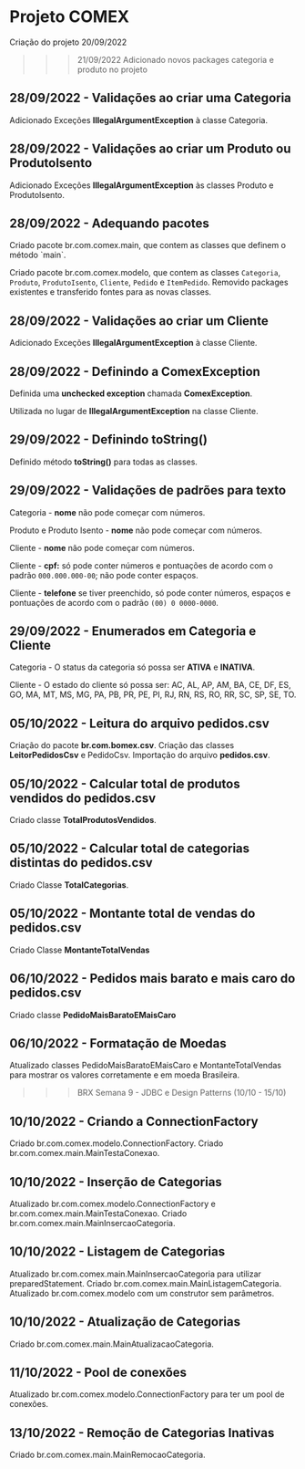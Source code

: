 <h1>Projeto COMEX</h1>

Criação do projeto 20/09/2022

>>> 21/09/2022
Adicionado novos packages categoria e produto no projeto

<h2>28/09/2022 - Validações ao criar uma Categoria</h2>
Adicionado Exceções <b>IllegalArgumentException</b> à classe Categoria.

<h2>28/09/2022 - Validações ao criar um Produto ou ProdutoIsento</h2>
Adicionado Exceções <b>IllegalArgumentException</b> às classes Produto e ProdutoIsento.

<h2>28/09/2022 - Adequando pacotes</h2>
Criado pacote br.com.comex.main, que contem as classes que definem o método `main`.

Criado pacote br.com.comex.modelo, que contem as classes `Categoria`, `Produto`, `ProdutoIsento`, `Cliente`, `Pedido` e `ItemPedido`.
Removido packages existentes e transferido fontes para as novas classes.

<h2>28/09/2022 - Validações ao criar um Cliente</h2>
Adicionado Exceções <b>IllegalArgumentException</b> à classe Cliente.

<h2>28/09/2022 - Definindo a ComexException</h2>
Definida uma <b>unchecked exception</b> chamada <b>ComexException</b>.

Utilizada no lugar de <b>IllegalArgumentException</b> na classe Cliente.

<h2>29/09/2022 - Definindo toString()</h2>
Definido método <b>toString()</b> para todas as classes.

<h2>29/09/2022 - Validações de padrões para texto</h2>
Categoria - <b>nome</b> não pode começar com números.

Produto e Produto Isento - <b>nome</b> não pode começar com números.

Cliente - <b>nome</b> não pode começar com números.

Cliente - <b>cpf:</b>  só pode conter números e pontuações de acordo com o padrão `000.000.000-00`; não pode conter espaços.

Cliente - <b>telefone</b> se tiver preenchido, só pode conter números, espaços e pontuações de acordo com o padrão `(00) 0 0000-0000`.

<h2>29/09/2022 - Enumerados em Categoria e Cliente</h2>
Categoria - O status da categoria só possa ser <b>ATIVA</b> e <b>INATIVA</b>.

Cliente - O estado do cliente só possa ser: AC, AL, AP, AM, BA, CE, DF, ES, GO, MA, MT, MS, MG, PA, PB, PR, PE, PI, RJ, RN, RS, RO, RR, SC, SP, SE, TO.

<h2>05/10/2022 - Leitura do arquivo pedidos.csv</h2>
Criação do pacote <b>br.com.bomex.csv</b>.
Criação das classes <b>LeitorPedidosCsv</b> e PedidoCsv</b>.
Importação do arquivo <b>pedidos.csv</b>.

<h2>05/10/2022 - Calcular total de produtos vendidos do pedidos.csv</h2>
Criado classe <b>TotalProdutosVendidos</b>.

<h2>05/10/2022 - Calcular total de categorias distintas do pedidos.csv</h2>
Criado Classe <b>TotalCategorias</b>.

<h2>05/10/2022 - Montante total de vendas do pedidos.csv</h2>
Criado Classe <b>MontanteTotalVendas</b>

<h2>06/10/2022 - Pedidos mais barato e mais caro do pedidos.csv</h2>
Criado classe <b>PedidoMaisBaratoEMaisCaro</b>

<h2>06/10/2022 - Formatação de Moedas</h2>
Atualizado classes PedidoMaisBaratoEMaisCaro e MontanteTotalVendas para mostrar os valores corretamente e em moeda Brasileira.

>>>BRX Semana 9 - JDBC e Design Patterns (10/10 - 15/10)

<h2>10/10/2022 - Criando a ConnectionFactory</h2>
Criado br.com.comex.modelo.ConnectionFactory.
Criado br.com.comex.main.MainTestaConexao.

<h2>10/10/2022 - Inserção de Categorias</h2>
Atualizado br.com.comex.modelo.ConnectionFactory e br.com.comex.main.MainTestaConexao.
Criado br.com.comex.main.MainInsercaoCategoria.

<h2>10/10/2022 - Listagem de Categorias</h2>
Atualizado br.com.comex.main.MainInsercaoCategoria para utilizar preparedStatement.
Criado br.com.comex.main.MainListagemCategoria.
Atualizado br.com.comex.modelo com um construtor sem parâmetros.

<h2>10/10/2022 - Atualização de Categorias</h2>
Criado br.com.comex.main.MainAtualizacaoCategoria.

<h2>11/10/2022 - Pool de conexões</h2>
Atualizado br.com.comex.modelo.ConnectionFactory para ter um pool de conexões.

<h2>13/10/2022 - Remoção de Categorias Inativas</h2>
Criado br.com.comex.main.MainRemocaoCategoria.

